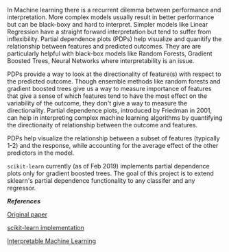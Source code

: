 In Machine learning there is a recurrent dilemma between performance and interpretation. More complex models usually result in better performance but can be black-boxy and hard to interpret. Simpler models like Linear Regression have a straight forward interpretation but tend to suffer from inflexibility. Partial dependence plots (PDPs) help visualize and quanitify the relationship between features and predicted outcomes. They are are particularly helpful with black-box models like Random Forests, Gradient Boosted Trees, Neural Networks where interpretability is an issue.

PDPs provide a way to look at the directionality of feature(s) with respect to the predicted outcome. Though ensemble methods like random forests and gradient boosted trees give us a way to measure importance of features that give a sense of which features tend to have the most effect on the variability of the outcome, they don't give a way to measure the directionality. Partial dependence plots, introduced by Friedman in 2001, can help in interpreting complex machine learning algorithms by quantifying the directionaity of relationship between the outcome and features.

PDPs help visualize the relationship between a subset of features (typically 1-2) and the response, while accounting for the average effect of the other predictors in the model.

`scikit-learn` currently (as of Feb 2019) implements partial dependence plots only for gradient boosted trees. The goal of this project is to extend sklearn's partial dependence functionality to any classifer and any regressor.

***References***

[Original paper](https://projecteuclid.org/euclid.aos/1013203451)

[scikit-learn implementation](https://scikit-learn.org/stable/auto_examples/ensemble/plot_partial_dependence.html)

[Interpretable Machine Learning](https://christophm.github.io/interpretable-ml-book/)
